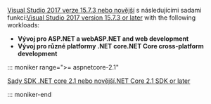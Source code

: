 <span data-ttu-id="8fa7f-101">[Visual Studio 2017 verze 15.7.3 nebo novější](https://www.microsoft.com/net/download/windows) s následujícími sadami funkcí:</span><span class="sxs-lookup"><span data-stu-id="8fa7f-101">[Visual Studio 2017 version 15.7.3 or later](https://www.microsoft.com/net/download/windows) with the following workloads:</span></span>

* <span data-ttu-id="8fa7f-102">**Vývoj pro ASP.NET a web**</span><span class="sxs-lookup"><span data-stu-id="8fa7f-102">**ASP.NET and web development**</span></span>
* <span data-ttu-id="8fa7f-103">**Vývoj pro různé platformy .NET core**</span><span class="sxs-lookup"><span data-stu-id="8fa7f-103">**.NET Core cross-platform development**</span></span>

::: moniker range=">= aspnetcore-2.1"

[<span data-ttu-id="8fa7f-104">Sady SDK .NET core 2.1 nebo novější</span><span class="sxs-lookup"><span data-stu-id="8fa7f-104">.NET Core 2.1 SDK or later</span></span>](https://www.microsoft.com/net/download/windows)

::: moniker-end
